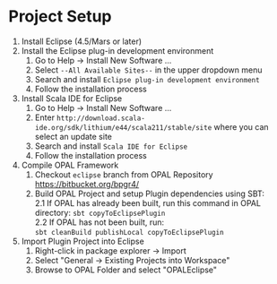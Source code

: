 # Project Setup
1. Install Eclipse (4.5/Mars or later)
2. Install the Eclipse plug-in development environment
    1. Go to Help -> Install New Software ...
    2. Select `--All Available Sites--` in the upper dropdown menu
    3. Search and install `Eclipse plug-in development environment`
    4. Follow the installation process
3. Install Scala IDE for Eclipse
    1. Go to Help -> Install New Software ...
    2. Enter `http://download.scala-ide.org/sdk/lithium/e44/scala211/stable/site` where you can select an update site
    3. Search and install `Scala IDE for Eclipse`
    4. Follow the installation process
4. Compile OPAL Framework
    1. Checkout `eclipse` branch from OPAL Repository https://bitbucket.org/bpgr4/
    2. Build OPAL Project and setup Plugin dependencies using SBT:  
    2.1 If OPAL has already been built, run this command in OPAL directory: `sbt copyToEclipsePlugin`  
    2.2 If OPAL has not been built, run:  
    `sbt cleanBuild publishLocal copyToEclipsePlugin`  
5. Import Plugin Project into Eclipse
    1. Right-click in package explorer -> Import
    2. Select "General -> Existing Projects into Workspace"
    3. Browse to OPAL Folder and select "OPALEclipse"
